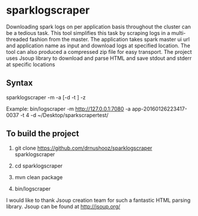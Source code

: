 # sparklogscraper

Downloading spark logs on per application basis throughout the cluster can be a tedious task. This tool simplifies this task by scraping logs in a multi-threaded fashion from the master. The application takes spark master ui url and application name as input and download logs at specified location. The tool can also produced a compressed zip file for easy transport. The project uses Jsoup library to download and parse HTML and save stdout and stderr at specific locations

## Syntax
sparklogscraper -m <master url> -a <app id> [-d <download directory> -t <download threads>] -z <output archive name>

Example: bin/logscraper -m http://127.0.0.1:7080 -a app-20160126223417-0037 -t 4 -d ~/Desktop/sparkscrapertest/

## To build the project
1) git clone https://github.com/drnushooz/sparklogscraper sparklogscraper

2) cd sparklogscraper

3) mvn clean package

4) bin/logscraper

I would like to thank Jsoup creation team for such a fantastic HTML parsing library. Jsoup can be found at http://jsoup.org/

